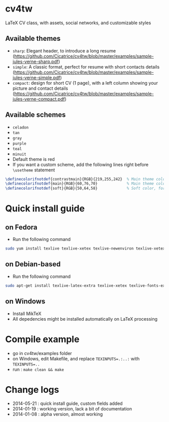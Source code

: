 cv4tw
=====

LaTeX CV class, with assets, social networks, and customizable styles

Available themes
----------------
* `sharp`: Elegant header, to introduce a long resume (https://github.com/Cicatrice/cv4tw/blob/master/examples/sample-jules-verne-sharp.pdf)
* `simple`: A classic format, perfect for resume with short contacts details (https://github.com/Cicatrice/cv4tw/blob/master/examples/sample-jules-verne-simple.pdf)
* `compact`: design for short CV (1 page), with a left column showing your picture and contact details (https://github.com/Cicatrice/cv4tw/blob/master/examples/sample-jules-verne-compact.pdf)

Available schemes
-----------------
* `celadon`
* `tan`
* `gray`
* `purple`
* `teal`
* `minuit`
* Default theme is red
* If you want a custom scheme, add the following lines right before `\usetheme` statement
```tex
\definecolorifnotdef{contrastmain}{RGB}{219,255,242}  % Main theme color in contrast mode
\definecolorifnotdef{main}{RGB}{60,76,70}             % Main theme color
\definecolorifnotdef{soft}{RGB}{50,64,58}             % Soft color, for title
```

Quick install guide
===================

on Fedora
---------
* Run the following command
```bash
sudo yum install texlive texlive-xetex texlive-newenviron texlive-xetex-def texlive-xstring texlive-lastpage texlive-libertine texlive-euenc texlive-pbox texlive-needspace texlive-fontawesome fontawesome-fonts texlive-realboxes
```

on Debian-based
---------------
* Run the following command
```bash
sudo apt-get install texlive-latex-extra texlive-xetex texlive-fonts-extra fonts-linuxlibertine
```

on Windows
----------
* Install MikTeX
* All depedencies might be installed automatically on LaTeX processing

Compile example
===============
* go in cv4tw/examples folder
* on Windows, edit Makefile, and replace `TEXINPUTS=.:..:` with `TEXINPUTS=..`
* run : `make clean && make`


Change logs
===========
* 2014-05-21 : quick install guide, custom fields added
* 2014-01-19 : working version, lack a bit of documentation
* 2014-01-08 : alpha version, almost working

